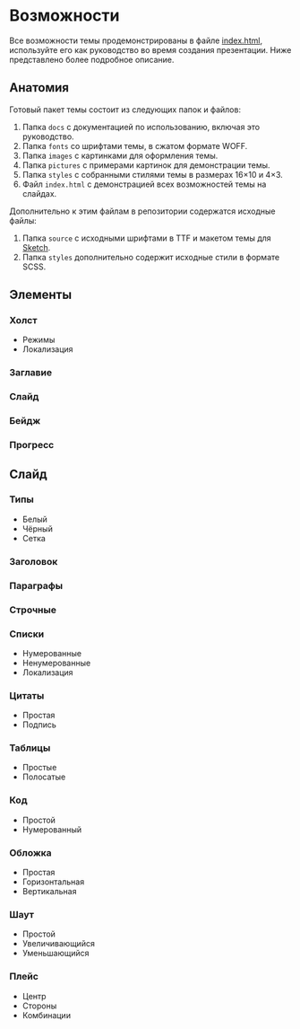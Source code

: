 # Возможности

Все возможности темы продемонстрированы в файле [index.html](../index.html), используйте его как руководство во время создания презентации. Ниже представлено более подробное описание.

## Анатомия

Готовый пакет темы состоит из следующих папок и файлов:

1. Папка `docs` с документацией по использованию, включая это руководство.
2. Папка `fonts` со шрифтами темы, в сжатом формате WOFF.
3. Папка `images` с картинками для оформления темы.
4. Папка `pictures` с примерами картинок для демонстрации темы.
5. Папка `styles` с собранными стилями темы в размерах 16×10 и 4×3.
6. Файл `index.html` с демонстрацией всех возможностей темы на слайдах.

Дополнительно к этим файлам в репозитории содержатся исходные файлы:

1. Папка `source` с исходными шрифтами в TTF и макетом темы для [Sketch](http://bohemiancoding.com/sketch/).
2. Папка `styles` дополнительно содержит исходные стили в формате SCSS.

## Элементы

### Холст

- Режимы
- Локализация

### Заглавие

### Слайд

### Бейдж

### Прогресс

## Слайд

### Типы

- Белый
- Чёрный
- Сетка

### Заголовок

### Параграфы

### Строчные

### Списки

- Нумерованные
- Ненумерованные
- Локализация

### Цитаты

- Простая
- Подпись

### Таблицы

- Простые
- Полосатые

### Код

- Простой
- Нумерованный

### Обложка

- Простая
- Горизонтальная
- Вертикальная

### Шаут

- Простой
- Увеличивающийся
- Уменьшающийся

### Плейс

- Центр
- Стороны
- Комбинации
